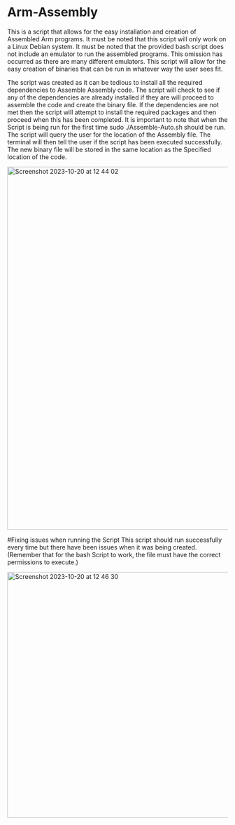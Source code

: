 # Arm-Assembly
This is a script that allows for the easy installation and creation of Assembled Arm programs.
It must be noted that this script will only work on a Linux Debian system.
It must be noted that the provided bash script does not include an emulator to run the assembled programs. This omission has occurred as there are many different emulators. This script will allow for the easy creation of binaries that can be run in whatever way the user sees fit. 

The script was created as it can be tedious to install all the required dependencies to Assemble Assembly code.
The script will check to see if any of the dependencies are already installed if they are will proceed to assemble the code and create the binary file.
If the dependencies are not met then the script will attempt to install the required packages and then proceed when this has been completed.
It is important to note that when the Script is being run for the first time sudo ./Assemble-Auto.sh should be run.
The script will query the user for the location of the Assembly file. The terminal will then tell the user if the script has been executed successfully.
The new binary file will be stored in the same location as the Specified location of the code.

<img width="829" alt="Screenshot 2023-10-20 at 12 44 02" src="https://github.com/Rjay1105/Arm-Assembly/assets/102324608/dfe79f75-e774-4234-9c0f-82388f5cefc5">


#Fixing issues when running the Script
This script should run successfully every time but there have been issues when it was being created.
(Remember that for the bash Script to work, the file must have the correct permissions to execute.)

<img width="561" alt="Screenshot 2023-10-20 at 12 46 30" src="https://github.com/Rjay1105/Arm-Assembly/assets/102324608/289f06e4-7991-4d50-a3b8-bc7f6d217c8e">



